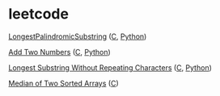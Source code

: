 # leetcode

[LongestPalindromicSubstring](https://leetcode.com/problems/longest-palindromic-substring/) ([C](https://github.com/shadowquark/leetcode/blob/master/LongestPalindromicSubstring.c), [Python](https://github.com/shadowquark/leetcode/blob/master/LongestPalindromicSubstring.py))

[Add Two Numbers](https://leetcode.com/problems/add-two-numbers/) ([C](https://github.com/shadowquark/leetcode/blob/master/AddTwoNumbers.c), [Python](https://github.com/shadowquark/leetcode/blob/master/AddTwoNumbers.py))

[Longest Substring Without Repeating Characters](https://leetcode.com/problems/longest-substring-without-repeating-characters/) ([C](https://github.com/shadowquark/leetcode/blob/master/LongestSubstringWithoutRepeatingCharacters.c), [Python](https://github.com/shadowquark/leetcode/blob/master/LongestSubstringWithoutRepeatingCharacters.py))

[Median of Two Sorted Arrays](https://leetcode.com/problems/median-of-two-sorted-arrays/) ([C](https://github.com/shadowquark/leetcode/blob/master/MedianofTwoSortedArrays.c))

